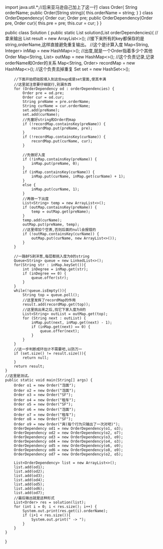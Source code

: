 import java.util.*;//后来亚马逊自己加上了这一行
class Order{
    String orderName;
    public Order(String string){
        this.orderName = string;
    }
}
class OrderDependency{
    Order cur;
    Order pre;
    public OrderDependency(Order pre, Order cur){
        this.pre = pre;
        this.cur = cur;
    }
}

public class Solution {
    public static List<Order> solution(List<OrderDependency> orderDependencies){
        //拿来输出
        List<Order> result = new ArrayList<>();
        //接下来所有的key都保存的是string,orderName,这样直接避免重复输出。
        //这个是计算入度
        Map<String, Integer> inMap = new HashMap<>();
        //出度,就是一个Order指着多少个其他Order
        Map<String, List<String>> outMap = new HashMap<>();
        //这个负责记录,记录orderName和Order的关系
        Map<String, Order> recordMap = new HashMap<>();
        //这个负责去掉重复
        Set<String> set = new HashSet<>();

        //下面开始把硅胶填入到这些map或是set里面,使其丰满
        //这里就注意要仔细就行,别漏东西
        for (OrderDependency od : orderDependencies) {
            Order pre = od.pre;
            Order cur = od.cur;
            String preName = pre.orderName;
            String curName = cur.orderName;
            set.add(preName);
            set.add(curName);
            //先塞好string和Order的map
            if (!recordMap.containsKey(preName)) {
                recordMap.put(preName, pre);
            }
            if (!recordMap.containsKey(curName)) {
                recordMap.put(curName, cur);
            }

            //先做好入度
            if (!inMap.containsKey(preName)) {
                inMap.put(preName, 0);
            }
            if (inMap.containsKey(curName)) {
                inMap.put(curName, inMap.get(curName) + 1);
            }
            else {
                inMap.put(curName, 1);
            }
            //再做一下出度
            List<String> temp = new ArrayList<>();
            if (outMap.containsKey(preName)) {
                temp = outMap.get(preName);
            }
            temp.add(curName);
            outMap.put(preName, temp);
            //这里得加个空表,否则后面的null会报错的
            if (!outMap.containsKey(curName)) {
                outMap.put(curName, new ArrayList<>());
            }
        }

        //一路BFS剥洋葱,每层都挑入度为0的string
        Queue<String> queue = new LinkedList<>();
        for(String str : inMap.keySet()){
            int inDegree = inMap.get(str);
            if (inDegree == 0) {
                queue.offer(str);
            }
        }
        while(!queue.isEmpty()){
            String top = queue.poll();
            //这里发挥了recordMap的作用
            result.add(recordMap.get(top));
            //这里挑出来之后,找它下家入度为0的
            List<String> outList = outMap.get(top);
            for (String next : outList) {
                inMap.put(next, inMap.get(next) - 1);
                if (inMap.get(next) == 0) {
                    queue.offer(next);
                }
            }
        }
        //这一步判断成环估计不需要吧,以防万一
        if (set.size() != result.size()){
            return null;
        }
        return result;
    }
    //这里是测试。
    public static void main(String[] args) {
        Order o1 = new Order("泡面");
        Order o2 = new Order("泡面");
        Order o3 = new Order("SF");
        Order o4 = new Order("租车");
        Order o5 = new Order("SF");
        Order o6 = new Order("泡面");
        Order o7 = new Order("租车");
        Order o8 = new Order("SF");
        Order o9 = new Order("爽(每个行为只输出了一次对吧)");
        OrderDependency od1 = new OrderDependency(o1, o3);
        OrderDependency od2 = new OrderDependency(o2, o7);
        OrderDependency od3 = new OrderDependency(o3, o9);
        OrderDependency od4 = new OrderDependency(o4, o3);
        OrderDependency od5 = new OrderDependency(o6, o9);
        OrderDependency od6 = new OrderDependency(o8, o9);
        OrderDependency od7 = new OrderDependency(o2, o5);

        List<OrderDependency> list = new ArrayList<>();
        list.add(od1);
        list.add(od2);
        list.add(od3);
        list.add(od4);
        list.add(od5);
        list.add(od6);
        list.add(od7);
        //最后输出就是这种形式
        List<Order> res = solution(list);
        for (int i = 0; i < res.size(); i++) {
            System.out.print(res.get(i).orderName);
            if (i+1 < res.size()){
                System.out.print(" -> ");
            }
        }
    }
}
